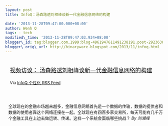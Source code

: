 ```yaml
--- 
layout: post 
title: InfoQ：汤森路透刘相峰谈新一代金融信息网络的构建

date: '2013-11-28T09:47:00.000+08:00' 
author: Wenh Q
tags: - tech
modified\_time: '2013-11-28T09:47:03.934+08:00' 
blogger\_id: tag:blogger.com,1999:blog-4961947611491238191.post-292363867410167250
blogger\_orig\_url: http://binaryware.blogspot.com/2013/11/infoq.html
---
```

<div style="margin: 10px; padding: 5px;">

<div style="font-size: 18px;">

[视频访谈：
汤森路透刘相峰谈新一代金融信息网络的构建](http://www.infoq.com/cn/interviews/construction-of-a-new-generation-financial-information-network)

</div>

<div style="font-size: 13px;">

Via [InfoQ 个性化 RSS Feed](http://www.infoq.com/cn/)

</div>

</div>

<div style="font-size: 13px; padding: 15px 0 10px 10px;">

全球现在的金融市场越来越多，金融信息网络首先是一个数据的传输，数据的提供者和数据的使用者靠这个网络连接在一起。全球现在有四百多家交易所，每天可能有几千万个金融工具在上边去做运转、传递。这样一个系统会面临哪些挑战？
*By 刘湘峰*

</div>
